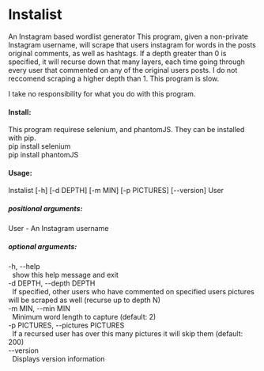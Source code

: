 # Instalist
An Instagram based wordlist generator
This program, given a non-private Instagram username, will scrape that users instagram for words in the posts original comments, as well as hashtags. If a depth greater than 0 is specified, it will recurse down that many layers, each time going through every user that commented on any of the original users posts. I do not reccomend scraping a higher depth than 1. This program is slow.

I take no responsibility for what you do with this program.

#### Install:
  This program requirese selenium, and phantomJS. They can be installed with pip.  
  pip install selenium  
  pip install phantomJS

#### Usage:
  Instalist [-h] [-d DEPTH] [-m MIN] [-p PICTURES] [--version] User

##### positional arguments:
User - An Instagram username

##### optional arguments:
-h, --help  
&nbsp;&nbsp;show this help message and exit  
-d DEPTH, --depth DEPTH  
&nbsp;&nbsp;If specified, other users who have commented on specified users pictures will be scraped as well (recurse up to depth N)  
-m MIN, --min MIN  
&nbsp;&nbsp;Minimum word length to capture (default: 2)  
-p PICTURES, --pictures PICTURES  
&nbsp;&nbsp;If a recursed user has over this many pictures it will skip them (default: 200)  
--version  
&nbsp;&nbsp;Displays version information  
